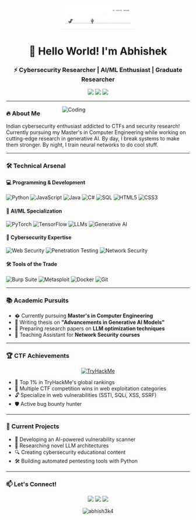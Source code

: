 <p align="center">
  <img src="https://raw.githubusercontent.com/AnkushSinghGandhi/AnkushSinghGandhi/master/images/dino.gif" width="200"/>
</p>  

<h1 align="center">👋 Hello World! I'm Abhishek</h1>
<h3 align="center">⚡ Cybersecurity Researcher | AI/ML Enthusiast | Graduate Researcher</h3>

<p align="center">
  <a href="https://abhish3k4.github.io/"><img src="https://img.shields.io/badge/-Blog-FF5722?style=flat&logo=blogger&logoColor=white"/></a>
  <a href="https://tryhackme.com/p/whitwolf"><img src="https://img.shields.io/badge/TryHackMe-whitwolf-212C42?style=flat&logo=tryhackme&logoColor=white"/></a>
  <a href="https://github.com/abhish3k4"><img src="https://img.shields.io/github/followers/abhish3k4?label=Follow&style=social"/></a>
</p>

---

<img align="right" alt="Coding" width="350" src="https://media.giphy.com/media/qgQUggAC3Pfv687qPC/giphy.gif" />

### 🔥 About Me
Indian cybersecurity enthusiast addicted to CTFs and security research! Currently pursuing my Master's in Computer Engineering while working on cutting-edge research in generative AI. By day, I break systems to make them stronger. By night, I train neural networks to do cool stuff.

---

### 🛠️ Technical Arsenal

#### 💻 Programming & Development
![Python](https://img.shields.io/badge/Python-Expert-3776AB?logo=python&logoColor=white)
![JavaScript](https://img.shields.io/badge/JavaScript-Advanced-F7DF1E?logo=javascript&logoColor=black)
![Java](https://img.shields.io/badge/Java-Intermediate-007396?logo=java&logoColor=white)
![C#](https://img.shields.io/badge/C%23-Intermediate-239120?logo=c-sharp&logoColor=white)
![SQL](https://img.shields.io/badge/SQL-Expert-4479A1?logo=mysql&logoColor=white)
![HTML5](https://img.shields.io/badge/HTML5-Advanced-E34F26?logo=html5&logoColor=white)
![CSS3](https://img.shields.io/badge/CSS3-Advanced-1572B6?logo=css3&logoColor=white)

#### 🤖 AI/ML Specialization
![PyTorch](https://img.shields.io/badge/PyTorch-Expert-EE4C2C?logo=pytorch&logoColor=white)
![TensorFlow](https://img.shields.io/badge/TensorFlow-Intermediate-FF6F00?logo=tensorflow&logoColor=white)
![LLMs](https://img.shields.io/badge/Large_Language_Models-Research-F05032?logo=openai&logoColor=white)
![Generative AI](https://img.shields.io/badge/Generative_AI-Thesis_Research-430098?logo=stable-diffusion&logoColor=white)

#### 🔐 Cybersecurity Expertise
![Web Security](https://img.shields.io/badge/Web_Security-Specialist-4E9A06?logo=owasp&logoColor=white)
![Penetration Testing](https://img.shields.io/badge/Penetration_Testing-Advanced-000000?logo=metasploit&logoColor=white)
![Network Security](https://img.shields.io/badge/Network_Security-Expert-0095D5?logo=wireshark&logoColor=white)

#### 🛠️ Tools of the Trade
![Burp Suite](https://img.shields.io/badge/Burp_Suite-Pro-000000?logo=burp-suite&logoColor=white)
![Metasploit](https://img.shields.io/badge/Metasploit-Expert-000000?logo=metasploit&logoColor=white)
![Docker](https://img.shields.io/badge/Docker-Advanced-2496ED?logo=docker&logoColor=white)
![Git](https://img.shields.io/badge/Git-Expert-F05032?logo=git&logoColor=white)

---

### 📚 Academic Pursuits
- � Currently pursuing **Master's in Computer Engineering**
- 📝 Writing thesis on **"Advancements in Generative AI Models"**
- 🔬 Preparing research papers on **LLM optimization techniques**
- 🏫 Teaching Assistant for **Network Security courses**

---

### 🏆 CTF Achievements
<p align="center">
  <a href="https://tryhackme.com/p/whitwolf">
    <img src="https://tryhackme-badges.s3.amazonaws.com/whitwolf.png" alt="TryHackMe" height="150">
  </a>
</p>

- 🏅 Top 1% in TryHackMe's global rankings
- 🥇 Multiple CTF competition wins in web exploitation categories
- 🔓 Specialize in web vulnerabilities (SSTI, SQLi, XSS, SSRF)
- 🛡️ Active bug bounty hunter

---

### 🌟 Current Projects
- 🧠 Developing an AI-powered vulnerability scanner
- 📜 Researching novel LLM architectures
- 🔍 Creating cybersecurity educational content
- 🛠️ Building automated pentesting tools with Python

---

### 📫 Let's Connect!
<p align="center">
  <a href="mailto:abhish3ks4ngh@gmail.com"><img src="https://img.shields.io/badge/Email-D14836?style=flat&logo=gmail&logoColor=white"/></a>
  <a href="https://linkedin.com/in/mrsingh379"><img src="https://img.shields.io/badge/LinkedIn-0077B5?style=flat&logo=linkedin&logoColor=white"/></a>
  <a href="https://twitter.com/professor"><img src="https://img.shields.io/badge/Twitter-1DA1F2?style=flat&logo=twitter&logoColor=white"/></a>
</p>

<p align="center">
  <img src="https://komarev.com/ghpvc/?username=abhish3k4&label=Profile%20views&color=0e75b6&style=flat" alt="abhish3k4" />
</p>
